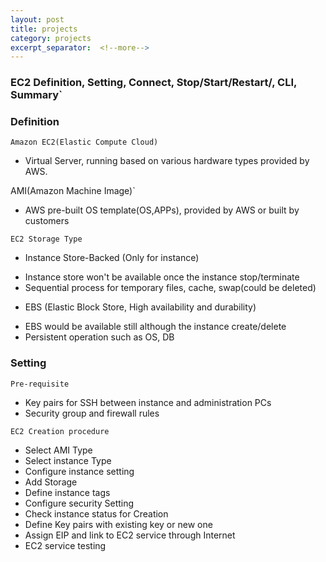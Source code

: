```yaml
---
layout: post
title: projects
category: projects
excerpt_separator:  <!--more-->
---
```


### EC2 Definition, Setting, Connect, Stop/Start/Restart/, CLI, Summary`

### Definition

`Amazon EC2(Elastic Compute Cloud)`

 * Virtual Server, running based on various hardware types provided by AWS.

AMI(Amazon Machine Image)`

 * AWS pre-built OS template(OS,APPs), provided by AWS or built by customers

`EC2 Storage Type`

  * Instance Store-Backed (Only for instance)
   - Instance store won't be available once the instance stop/terminate
   - Sequential process for temporary files, cache, swap(could be deleted)
  * EBS (Elastic Block Store, High availability and durability)
   - EBS would be available still although the instance create/delete
   - Persistent operation such as OS, DB

### Setting

`Pre-requisite`

  * Key pairs for SSH between instance and administration PCs
  * Security group and firewall rules

`EC2 Creation procedure`

  * Select AMI Type
  * Select instance Type
  * Configure instance setting
  * Add Storage
  * Define instance tags
  * Configure security Setting
  * Check instance status for Creation
  * Define Key pairs with existing key or new one
  * Assign EIP and link to EC2 service through Internet
  * EC2 service testing
